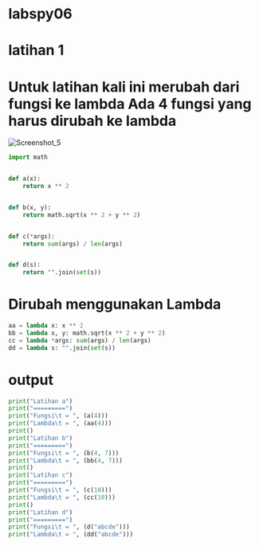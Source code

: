 # labspy06

# latihan 1
# Untuk latihan kali ini merubah dari fungsi ke lambda Ada 4 fungsi yang harus dirubah ke lambda
![Screenshot_5](https://user-images.githubusercontent.com/81457697/145676287-50f59153-11bc-4ed7-8973-61cb91f4d03d.png)

```python
import math


def a(x):
    return x ** 2


def b(x, y):
    return math.sqrt(x ** 2 + y ** 2)


def c(*args):
    return sum(args) / len(args)


def d(s):
    return "".join(set(s))
```

# Dirubah menggunakan Lambda

```python
aa = lambda x: x ** 2
bb = lambda x, y: math.sqrt(x ** 2 + y ** 2)
cc = lambda *args: sum(args) / len(args)
dd = lambda s: "".join(set(s))
```

# output
```python
print("Latihan a")
print("=========")
print("Fungsi\t = ", (a(4)))
print("Lambda\t = ", (aa(4)))
print()
print("Latihan b")
print("=========")
print("Fungsi\t = ", (b(4, 7)))
print("Lambda\t = ", (bb(4, 7)))
print()
print("Latihan c")
print("=========")
print("Fungsi\t = ", (c(10)))
print("Lambda\t = ", (cc(10)))
print()
print("Latihan d")
print("=========")
print("Fungsi\t = ", (d("abcde")))
print("Lambda\t = ", (dd("abcde")))
```
